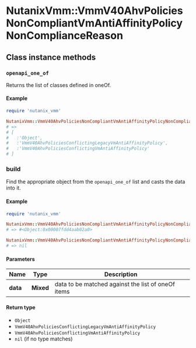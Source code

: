 # NutanixVmm::VmmV40AhvPoliciesNonCompliantVmAntiAffinityPolicyNonComplianceReason

## Class instance methods

### `openapi_one_of`

Returns the list of classes defined in oneOf.

#### Example

```ruby
require 'nutanix_vmm'

NutanixVmm::VmmV40AhvPoliciesNonCompliantVmAntiAffinityPolicyNonComplianceReason.openapi_one_of
# =>
# [
#   :'Object',
#   :'VmmV40AhvPoliciesConflictingLegacyVmAntiAffinityPolicy',
#   :'VmmV40AhvPoliciesConflictingVmAntiAffinityPolicy'
# ]
```

### build

Find the appropriate object from the `openapi_one_of` list and casts the data into it.

#### Example

```ruby
require 'nutanix_vmm'

NutanixVmm::VmmV40AhvPoliciesNonCompliantVmAntiAffinityPolicyNonComplianceReason.build(data)
# => #<Object:0x00007fdd4aab02a0>

NutanixVmm::VmmV40AhvPoliciesNonCompliantVmAntiAffinityPolicyNonComplianceReason.build(data_that_doesnt_match)
# => nil
```

#### Parameters

| Name | Type | Description |
| ---- | ---- | ----------- |
| **data** | **Mixed** | data to be matched against the list of oneOf items |

#### Return type

- `Object`
- `VmmV40AhvPoliciesConflictingLegacyVmAntiAffinityPolicy`
- `VmmV40AhvPoliciesConflictingVmAntiAffinityPolicy`
- `nil` (if no type matches)

